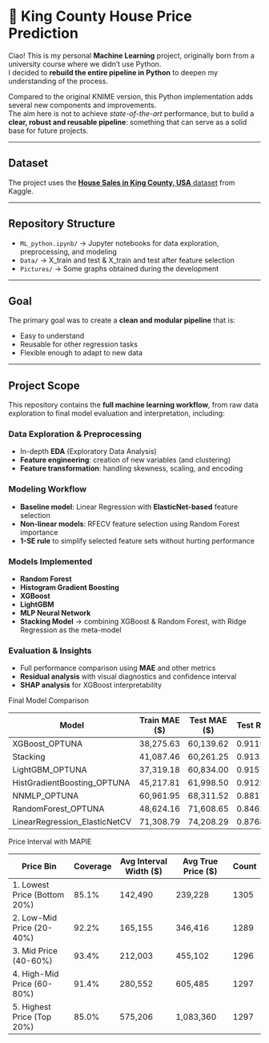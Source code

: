 # 🏡 King County House Price Prediction 

Ciao! This is my personal **Machine Learning** project, originally born from a university course where we didn’t use Python.  
I decided to **rebuild the entire pipeline in Python** to deepen my understanding of the process.  

Compared to the original KNIME version, this Python implementation adds several new components and improvements.  
The aim here is not to achieve *state-of-the-art* performance, but to build a **clear, robust and reusable pipeline**: something that can serve as a solid base for future projects.

---

## Dataset
The project uses the [**House Sales in King County, USA** dataset](https://www.kaggle.com/datasets/harlfoxem/housesalesprediction) from Kaggle.  

---

## Repository Structure
- `ML_python.ipynb/` -> Jupyter notebooks for data exploration, preprocessing, and modeling
- `Data/` -> X_train and test & X_train and test after feature selection
- `Pictures/` -> Some graphs obtained during the development 

---

## Goal
The primary goal was to create a **clean and modular pipeline** that is:
- Easy to understand
- Reusable for other regression tasks
- Flexible enough to adapt to new data

---

## Project Scope
This repository contains the **full machine learning workflow**, from raw data exploration to final model evaluation and interpretation, including:

### Data Exploration & Preprocessing
- In-depth **EDA** (Exploratory Data Analysis)
- **Feature engineering**: creation of new variables (and clustering)  
- **Feature transformation**: handling skewness, scaling, and encoding

### Modeling Workflow
- **Baseline model**: Linear Regression with **ElasticNet-based** feature selection  
- **Non-linear models**: RFECV feature selection using Random Forest importance  
- **1-SE rule** to simplify selected feature sets without hurting performance

### Models Implemented
- **Random Forest**
- **Histogram Gradient Boosting**
- **XGBoost**
- **LightGBM**
- **MLP Neural Network**
- **Stacking Model** -> combining XGBoost & Random Forest, with Ridge Regression as the meta-model

### Evaluation & Insights
- Full performance comparison using **MAE** and other metrics  
- **Residual analysis** with visual diagnostics and confidence interval 
- **SHAP analysis** for XGBoost interpretability

Final Model Comparison

| Model                         | Train MAE ($) | Test MAE ($) | Test R²  | Test MAPE |
|-------------------------------|---------------|--------------|----------|-----------|
| XGBoost_OPTUNA                | 38,275.63     | 60,139.62    | 0.9115   | 0.1120    |
| Stacking                      | 41,087.46     | 60,261.25    | 0.9131   | 0.1113    |
| LightGBM_OPTUNA               | 37,319.18     | 60,834.00    | 0.9157   | 0.1125    |
| HistGradientBoosting_OPTUNA   | 45,217.81     | 61,998.50    | 0.9125   | 0.1146    |
| NNMLP_OPTUNA                  | 60,961.95     | 68,311.52    | 0.8817   | 0.1225    |
| RandomForest_OPTUNA           | 48,624.16     | 71,608.65    | 0.8462   | 0.1243    |
| LinearRegression_ElasticNetCV | 71,308.79     | 74,208.29    | 0.8768   | 0.1331    |

Price Interval with MAPIE

| Price Bin                     | Coverage | Avg Interval Width ($) | Avg True Price ($) | Count |
|-------------------------------|---------|-----------------------|------------------|-------|
| 1. Lowest Price (Bottom 20%)  | 85.1%   | 142,490               | 239,228          | 1305  |
| 2. Low-Mid Price (20-40%)     | 92.2%   | 165,155               | 346,416          | 1289  |
| 3. Mid Price (40-60%)         | 93.4%   | 212,003               | 455,102          | 1296  |
| 4. High-Mid Price (60-80%)    | 91.4%   | 280,552               | 605,485          | 1297  |
| 5. Highest Price (Top 20%)    | 85.0%   | 575,206               | 1,083,360        | 1297  |

